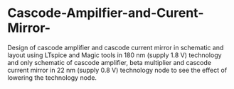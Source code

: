 # Cascode-Ampilfier-and-Curent-Mirror-
Design of cascode amplifier and cascode current mirror in schematic and layout using LTspice and Magic tools in 180 nm (supply 1.8 V) technology and only schematic of cascode amplifier, beta multiplier and cascode current mirror in 22 nm (supply 0.8 V) technology node to see the effect of lowering the technology node.
